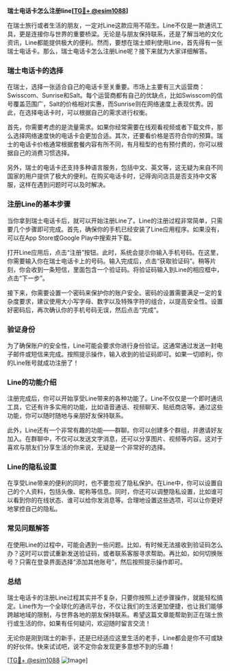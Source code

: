 **瑞士电话卡怎么注册line[[TG💪+ @esim1088](https://t.me/s/esim1088)]**

在瑞士旅行或者生活的朋友，一定对Line这款应用不陌生。Line不仅是一款通讯工具，更是连接你与世界的重要桥梁。无论是与朋友保持联系，还是了解当地的文化资讯，Line都能提供极大的便利。然而，要想在瑞士顺利使用Line，首先得有一张瑞士电话卡。那么，瑞士电话卡怎么注册Line呢？接下来就为大家详细解答。

### 瑞士电话卡的选择

在瑞士，选择一张适合自己的电话卡至关重要。市场上主要有三大运营商：Swisscom、Sunrise和Salt。每个运营商都有自己的优缺点，比如Swisscom的信号覆盖范围广，Salt的价格相对实惠，而Sunrise则在网络速度上表现优秀。因此，在选择电话卡时，可以根据自己的需求进行权衡。

首先，你需要考虑的是流量需求。如果你经常需要在线观看视频或者下载文件，那么选择网络速度快的电话卡会更加合适。其次，还要看价格是否符合你的预算。瑞士的电话卡价格通常根据套餐内容有所不同，有月租型的也有预付费的，你可以根据自己的消费习惯选择。

另外，瑞士的电话卡还支持多种语言服务，包括中文、英文等，这无疑为来自不同国家的用户提供了极大的便利。在购买电话卡时，记得询问店员是否支持中文客服，这样在遇到问题时可以及时解决。

### 注册Line的基本步骤

当你拿到瑞士电话卡后，就可以开始注册Line了。Line的注册过程非常简单，只需要几个步骤即可完成。首先，确保你的手机已经安装了Line应用程序。如果没有，可以在App Store或Google Play中搜索并下载。

打开Line应用后，点击“注册”按钮。此时，系统会提示你输入手机号码。在这里，你需要输入你在瑞士电话卡上的号码。输入完成后，点击“获取验证码”。稍等片刻，你会收到一条短信，里面包含一个验证码。将验证码输入到Line的相应框中，点击“下一步”。

接下来，你需要设置一个密码来保护你的账户安全。密码的设置需要满足一定的复杂度要求，建议使用大小写字母、数字以及特殊字符的组合，以提高安全性。设置好密码后，再次确认你的手机号码无误，然后点击“完成”。

### 验证身份

为了确保账户的安全性，Line可能会要求你进行身份验证。这通常通过发送一封电子邮件或短信来完成。按照提示操作，输入收到的验证码即可。如果一切顺利，你的Line账号就成功注册了！

### Line的功能介绍

注册完成后，你可以开始享受Line带来的各种功能了。Line不仅仅是一个即时通讯工具，它还有许多实用的功能，比如语音通话、视频聊天、贴纸商店等。通过这些功能，你可以随时随地与亲朋好友保持联系。

此外，Line还有一个非常有趣的功能——群聊。你可以创建多个群组，并邀请好友加入。在群聊中，不仅可以发送文字消息，还可以分享图片、视频等内容。这对于喜欢与朋友们分享生活的你来说，无疑是一个非常好的选择。

### Line的隐私设置

在享受Line带来的便利的同时，也不要忽视了隐私保护。在Line中，你可以设置自己的个人资料，包括头像、昵称等信息。同时，你还可以调整隐私设置，比如谁可以看到你的在线状态、谁可以给你发消息等。合理地设置这些选项，可以让你更好地掌控自己的隐私。

### 常见问题解答

在使用Line的过程中，可能会遇到一些问题。比如，有时候无法接收到验证码怎么办？这时可以尝试重新发送验证码，或者联系客服寻求帮助。再比如，如何切换账号？只需在登录界面选择“添加其他账号”，然后按照提示操作即可。

### 总结

瑞士电话卡的注册Line过程其实并不复杂，只要你按照上述步骤操作，就能轻松搞定。Line作为一个全球化的通讯平台，不仅让我们的生活更加便捷，也让我们能够跨越地域的限制，与世界各地的朋友保持联系。希望这篇文章能帮助到正在瑞士旅行或生活的你，如果有任何疑问，欢迎随时留言交流！

无论你是刚到瑞士的新手，还是已经适应这里生活的老手，Line都会是你不可或缺的好伙伴。快来试试吧，说不定你会发现更多意想不到的乐趣！

[[TG💪+ @esim1088](https://t.me/s/esim1088) ![Image](https://i.postimg.cc/4NQfJmqS/Snipaste-2025-05-13-00-14-12.png)]